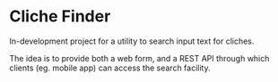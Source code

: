 # Cliche Finder

In-development project for a utility to search input text for cliches.

The idea is to provide both a web form, and a REST API through which clients (eg. mobile app) can access the search facility.
